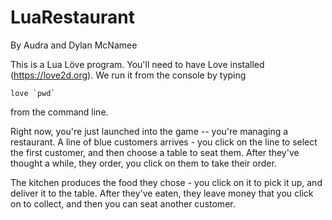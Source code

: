 LuaRestaurant
=============

By Audra and Dylan McNamee

This is a Lua Löve program.  You'll need to have Love installed (https://love2d.org).  We run it from the console by typing 

    love `pwd`  

from the command line.

Right now, you're just launched into the game -- you're managing a restaurant.  A line of blue customers arrives - you click on the line to select the first customer, and then choose a table to seat them. After they've thought a while, they order, you click on them to take their order.

The kitchen produces the food they chose - you click on it to pick it up, and deliver it to the table.  After they've eaten, they leave money that you click on to collect, and then you can seat another customer.

